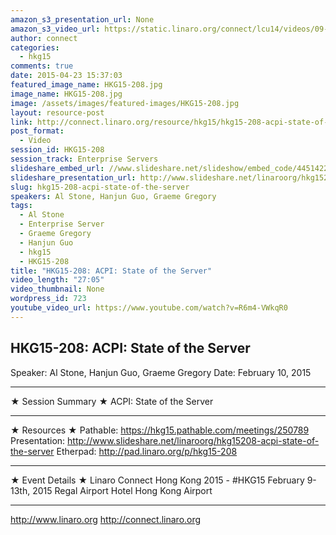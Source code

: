 ```yaml
---
amazon_s3_presentation_url: None
amazon_s3_video_url: https://static.linaro.org/connect/lcu14/videos/09-19-Friday/LCU14-500-%20ARM%20Trusted%20Firmware%20roadmap%20and%20progress.mp4
author: connect
categories:
  - hkg15
comments: true
date: 2015-04-23 15:37:03
featured_image_name: HKG15-208.jpg
image_name: HKG15-208.jpg
image: /assets/images/featured-images/HKG15-208.jpg
layout: resource-post
link: http://connect.linaro.org/resource/hkg15/hkg15-208-acpi-state-of-the-server/
post_format:
  - Video
session_id: HKG15-208
session_track: Enterprise Servers
slideshare_embed_url: //www.slideshare.net/slideshow/embed_code/44514221
slideshare_presentation_url: http://www.slideshare.net/linaroorg/hkg15208-acpi-state-of-the-server
slug: hkg15-208-acpi-state-of-the-server
speakers: Al Stone, Hanjun Guo, Graeme Gregory
tags:
  - Al Stone
  - Enterprise Server
  - Graeme Gregory
  - Hanjun Guo
  - hkg15
  - HKG15-208
title: "HKG15-208: ACPI: State of the Server"
video_length: "27:05"
video_thumbnail: None
wordpress_id: 723
youtube_video_url: https://www.youtube.com/watch?v=R6m4-VWkqR0
---
```


## HKG15-208: ACPI: State of the Server

Speaker: Al Stone, Hanjun Guo, Graeme Gregory
Date: February 10, 2015

---

★ Session Summary ★
ACPI: State of the Server

---

★ Resources ★
Pathable: https://hkg15.pathable.com/meetings/250789
Presentation: http://www.slideshare.net/linaroorg/hkg15208-acpi-state-of-the-server
Etherpad: http://pad.linaro.org/p/hkg15-208

---

★ Event Details ★
Linaro Connect Hong Kong 2015 - #HKG15
February 9-13th, 2015
Regal Airport Hotel Hong Kong Airport

---

http://www.linaro.org
http://connect.linaro.org
